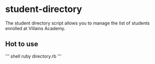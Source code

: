 # student-directory #

The student directory script allows you to manage the list of students enrolled at Villains Academy.

## Hot to use ##

''' shell
ruby directory.rb
'''
